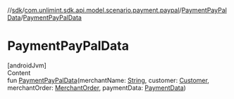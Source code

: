 //[sdk](../../../index.md)/[com.unlimint.sdk.api.model.scenario.payment.paypal](../index.md)/[PaymentPayPalData](index.md)/[PaymentPayPalData](-payment-pay-pal-data.md)



# PaymentPayPalData  
[androidJvm]  
Content  
fun [PaymentPayPalData](-payment-pay-pal-data.md)(merchantName: [String](https://kotlinlang.org/api/latest/jvm/stdlib/kotlin/-string/index.html), customer: [Customer](../../com.unlimint.sdk.api.model/-customer/index.md), merchantOrder: [MerchantOrder](../../com.unlimint.sdk.api.model/-merchant-order/index.md), paymentData: [PaymentData](../../com.unlimint.sdk.api.model.scenario.payment.common/-payment-data/index.md))  



